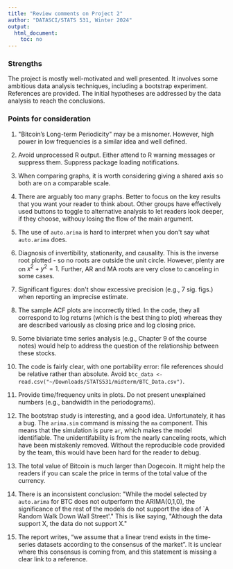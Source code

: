```yaml
---
title: "Review comments on Project 2"
author: "DATASCI/STATS 531, Winter 2024"
output:
  html_document:
    toc: no
---
```


### Strengths

The project is mostly well-motivated and well presented. It involves some ambitious data analysis techniques, including a bootstrap experiment. References are provided. The initial hypotheses are addressed by the data analysis to reach the conclusions.

### Points for consideration

1. "Bitcoin’s Long-term Periodicity" may be a misnomer. However, high power in low frequencies is a similar idea and well defined.

1. Avoid unprocessed R output. Either attend to R warning messages or suppress them. Suppress package loading notifications.

1. When comparing graphs, it is worth considering giving a shared axis so both are on a comparable scale.

1. There are arguably too many graphs. Better to focus on the key results that you want your reader to think about. Other groups have effectively used buttons to toggle to alternative analysis to let readers look deeper, if they choose, withouy losing the flow of the main argument.

1. The use of `auto.arima` is hard to interpret when you don't say what `auto.arima` does.

1. Diagnosis of invertibility, stationarity, and causality. This is the inverse root plotted - so no roots are outside the unit circle. However, plenty are on $x^2+y^2=1$. Further, AR and MA roots are very close to canceling in some cases.

1. Significant figures: don't show excessive precision (e.g., 7 sig. figs.) when reporting an imprecise estimate.

1. The sample ACF plots are incorrectly titled. In the code, they all correspond to log returns (which is the best thing to plot) whereas they are described variously as closing price and log closing price. 

1. Some biviariate time series analysis (e.g., Chapter 9 of the course notes) would help to address the question of the relationship between these stocks.

1. The code is fairly clear, with one portability error: file references should be relative rather than absolute. Avoid `btc_data <- read.csv("~/Downloads/STATS531/midterm/BTC_Data.csv")`.

1. Provide time/frequency units in plots. Do not present unexplained numbers (e.g., bandwidth in the periodograms). 

1. The bootstrap study is interesting, and a good idea. Unfortunately, it has a bug. The `arima.sim` command is missing the `ma` component. This means that the simulation is pure `ar`, which makes the model identifiable. The unidentifability is from the nearly canceling roots, which have been mistakenly removed. Without the reproducible code provided by the team, this would have been hard for the reader to debug.

1. The total value of Bitcoin is much larger than Dogecoin. It might help the readers if you can scale the price in terms of the total value of the currency.

1. There is an inconsistent conclusion: "While the model selected by `auto.arima` for BTC does not outperform the ARIMA(0,1,0), the significance of the rest of the models do not support the idea of `A Random Walk Down Wall Street'." This is like saying, "Although the data support X, the data do not support X."

1. The report writes, “we assume that a linear trend exists in the time-series datasets according to the consensus of the market”. It is unclear where this consensus is coming from, and this statement is missing a clear link to a reference.

